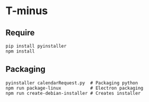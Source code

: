 # T-minus
## Require

```
pip install pyinstaller
npm install 
```

## Packaging

```
pyinstaller calendarRequest.py  # Packaging python
npm run package-linux           # Electron packaging
npm run create-debian-installer # Creates installer
```
